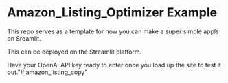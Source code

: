 # Amazon_Listing_Optimizer Example

This repo serves as a template for how you can make a super simple appls on Sreamlit.

This can be deployed on the Streamlit platform. 

Have your OpenAI API key ready to enter once you load up the site to test it out."# amazon_listing_copy" 
